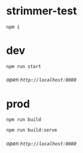 strimmer-test
===================
```npm i```


dev
===================

```npm run start```

###### open ```http://localhost:8080```

prod
===================
```npm run build```

```npm run build:serve```

###### open ```http://localhost:8080```
